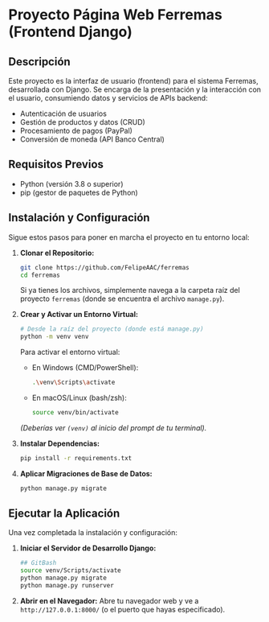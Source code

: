 # Proyecto Página Web Ferremas (Frontend Django)

## Descripción

Este proyecto es la interfaz de usuario (frontend) para el sistema Ferremas, desarrollada con Django. Se encarga de la presentación y la interacción con el usuario, consumiendo datos y servicios de APIs backend:

* Autenticación de usuarios
* Gestión de productos y datos (CRUD)
* Procesamiento de pagos (PayPal)
* Conversión de moneda (API Banco Central)

## Requisitos Previos

* Python (versión 3.8 o superior)
* pip (gestor de paquetes de Python)

## Instalación y Configuración

Sigue estos pasos para poner en marcha el proyecto en tu entorno local:

1.  **Clonar el Repositorio:**

    ```bash
    git clone https://github.com/FelipeAAC/ferremas
    cd ferremas
    ```
    Si ya tienes los archivos, simplemente navega a la carpeta raíz del proyecto `ferremas` (donde se encuentra el archivo `manage.py`).

2.  **Crear y Activar un Entorno Virtual:**

    ```bash
    # Desde la raíz del proyecto (donde está manage.py)
    python -m venv venv
    ```
    Para activar el entorno virtual:
    * En Windows (CMD/PowerShell):
        ```bash
        .\venv\Scripts\activate
        ```
    * En macOS/Linux (bash/zsh):
        ```bash
        source venv/bin/activate
        ```
    *(Deberías ver `(venv)` al inicio del prompt de tu terminal).*

3.  **Instalar Dependencias:**

    ```bash
    pip install -r requirements.txt
    ```

4.  **Aplicar Migraciones de Base de Datos:**

    ```bash
    python manage.py migrate
    ```

## Ejecutar la Aplicación

Una vez completada la instalación y configuración:

1.  **Iniciar el Servidor de Desarrollo Django:**
    ```bash
    ## GitBash
    source venv/Scripts/activate
    python manage.py migrate
    python manage.py runserver
    ```

2.  **Abrir en el Navegador:**
    Abre tu navegador web y ve a `http://127.0.0.1:8000/` (o el puerto que hayas especificado).
